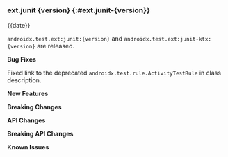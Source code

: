 ### ext.junit {version} {:#ext.junit-{version}}

{{date}}

`androidx.test.ext:junit:{version}` and `androidx.test.ext:junit-ktx:{version}`
are released.

**Bug Fixes**

Fixed link to the deprecated `androidx.test.rule.ActivityTestRule` in class 
description.

**New Features**

**Breaking Changes**

**API Changes**

**Breaking API Changes**

**Known Issues**
